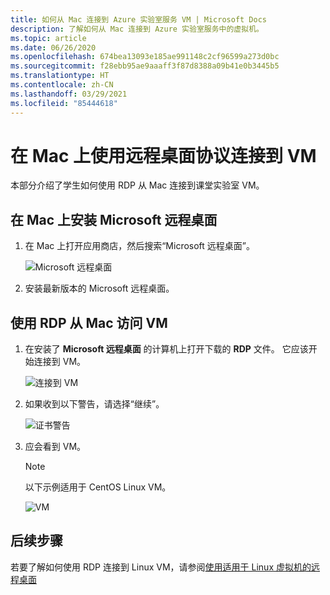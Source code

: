 ```yaml
---
title: 如何从 Mac 连接到 Azure 实验室服务 VM | Microsoft Docs
description: 了解如何从 Mac 连接到 Azure 实验室服务中的虚拟机。
ms.topic: article
ms.date: 06/26/2020
ms.openlocfilehash: 674bea13093e185ae991148c2cf96599a273d0bc
ms.sourcegitcommit: f28ebb95ae9aaaff3f87d8388a09b41e0b3445b5
ms.translationtype: HT
ms.contentlocale: zh-CN
ms.lasthandoff: 03/29/2021
ms.locfileid: "85444618"
---
```

# <a name="connect-to-a-vm-using-remote-desktop-protocol-on-a-mac"></a>在 Mac 上使用远程桌面协议连接到 VM
本部分介绍了学生如何使用 RDP 从 Mac 连接到课堂实验室 VM。

## <a name="install-microsoft-remote-desktop-on-a-mac"></a>在 Mac 上安装 Microsoft 远程桌面
1. 在 Mac 上打开应用商店，然后搜索“Microsoft 远程桌面”。

    ![Microsoft 远程桌面](./media/how-to-use-classroom-lab/install-ms-remote-desktop.png)
1. 安装最新版本的 Microsoft 远程桌面。 

## <a name="access-the-vm-from-your-mac-using-rdp"></a>使用 RDP 从 Mac 访问 VM
1. 在安装了 **Microsoft 远程桌面** 的计算机上打开下载的 **RDP** 文件。 它应该开始连接到 VM。 

    ![连接到 VM](./media/how-to-use-classroom-lab/connect-linux-vm.png)
1. 如果收到以下警告，请选择“继续”。 

    ![证书警告](./media/how-to-use-classroom-lab/certificate-error.png)
1. 应会看到 VM。 

    > [!NOTE]
    > 以下示例适用于 CentOS Linux VM。 

    ![VM](./media/how-to-use-classroom-lab/vm-ui.png)


## <a name="next-steps"></a>后续步骤
若要了解如何使用 RDP 连接到 Linux VM，请参阅[使用适用于 Linux 虚拟机的远程桌面](how-to-use-remote-desktop-linux-student.md)


